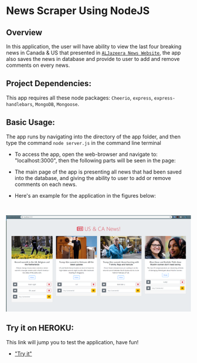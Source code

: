 # News Scraper Using NodeJS

## Overview
In this application, the user will have ability to view the last four breaking news in Canada & US that presented in [`ALJazeera News Website`](https://www.aljazeera.com/topics/regions/us-canada.html), the app also saves the news in database and provide to user to add and remove comments on every news.

## Project Dependencies:
This app requires all these node packages: `Cheerio`, `express`, `express-handlebars`, `MongoDB`, `Mongoose`.

## Basic Usage:
The app runs by navigating into the directory of the app folder, and then type the command  `node server.js` in the command line terminal

* To access the app, open the web-browser and navigate to: "localhost:3000", then the following parts will be seen in the page:

* The main page of the app is presenting all news that had been saved into the database, and giving the ability to user to add or remove comments on each news.

* Here's an example for the application in the figures below:

<br/>

![a Screenshot of application](./images/example.png)

## Try it on HEROKU:
This link will jump you to test the application, have fun!
 
  * ["Try it"](https://powerful-wave-44007.herokuapp.com/)


